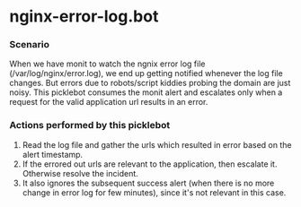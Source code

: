 nginx-error-log.bot
==========

### Scenario
When we have monit to watch the ngnix error log file (/var/log/nginx/error.log), we end up getting notified whenever the log file changes. But errors due to robots/script kiddies probing the domain are just noisy. This picklebot consumes the monit alert and escalates only when a request for the valid application url results in an error.

### Actions performed by this picklebot
1. Read the log file and gather the urls which resulted in error based on the alert timestamp.
2. If the errored out urls are relevant to the application, then escalate it. Otherwise resolve the incident. 
3. It also ignores the subsequent success alert (when there is no more change in error log for few minutes), since it's not relevant in this case.
